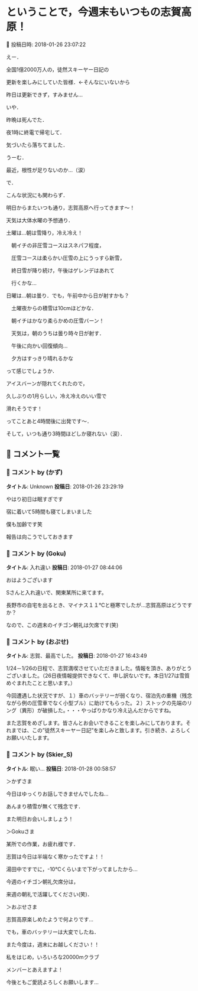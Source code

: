 # ということで，今週末もいつもの志賀高原！

📅 投稿日時: 2018-01-26 23:07:22

えー．


全国1億2000万人の，徒然スキーヤー日記の


更新を楽しみにしていた皆様．←そんなにいないから


昨日は更新できず，すみません…





いや．


昨晩は死んでた．


夜1時に終電で帰宅して．


気づいたら落ちてました．


うーむ．


最近，根性が足りないのか…（涙）





で．


こんな状況にも関わらず．


明日からまたいつも通り，志賀高原へ行ってきます～！





天気は大体水曜の予想通り．





土曜は…朝は雪降り，冷え冷え！


　朝イチの非圧雪コースはスネパフ程度，


　圧雪コースは柔らかい圧雪の上にうっすら新雪，


　終日雪が降り続け，午後はゲレンデはあれて


　行くかな…





日曜は…朝は曇り．でも，午前中から日が射すかも？


　土曜夜からの積雪は10cmほどかな．


　朝イチはかなり柔らかめの圧雪バーン！


　天気は，朝のうちは曇り時々日が射す．


　午後に向かい回復傾向…


　夕方はすっきり晴れるかな





って感じでしょうか．


アイスバーンが隠れてくれたので，


久しぶりの1月らしい，冷え冷えのいい雪で


滑れそうです！





ってことあと4時間後に出発です～．


そして，いつも通り3時間ほどしか寝れない（涙）．

## 💬 コメント一覧

### 💬 コメント by (かず)
**タイトル**: Unknown
**投稿日**: 2018-01-26 23:29:19

やはり初日は眠すぎです

宿に着いて5時間も寝てしまいました

僕も加齢です笑

報告は向こうでしておきます

### 💬 コメント by (Goku)
**タイトル**: 入れ違い
**投稿日**: 2018-01-27 08:44:06

おはようございます

Sさんと入れ違いで、関東某所に来てます。



長野市の自宅を出るとき、マイナス１１℃と極寒でしたが…志賀高原はどうですか？

なので、この週末のイチゴン朝礼は欠席です(笑)

### 💬 コメント by (おぶせ)
**タイトル**: 志賀、最高でした。
**投稿日**: 2018-01-27 16:43:49

1/24－1/26の日程で、志賀満喫させていただきました。情報を頂き、ありがとうございました。（26日夜情報提供できなくて、申し訳ないです。本日1/27は雪質めぐまれたことと思います。）

今回遭遇した状況ですが、１）車のバッテリーが弱くなり、宿泊先の重機（残念ながら例の圧雪車でなく小型ブル）に助けてもらった。２）ストックの先端のリング（異形）が破損した。・・・やっぱりかなり冷え込んだからですね。

また志賀をめざします。皆さんとお会いできることを楽しみにしております。それまでは、この”徒然スキーヤー日記”を楽しみと致します。引き続き、よろしくお願いいたします。

### 💬 コメント by (Skier_S)
**タイトル**: 眠い…
**投稿日**: 2018-01-28 00:58:57

＞かずさま

今日はゆっくりお話しできませんでしたね…

あんまり積雪が無くて残念です．

また明日お会いしましょう！



＞Gokuさま

某所での作業，お疲れ様です．

志賀は今日は半端なく寒かったですよ！！

湯田中ですでに，-10℃くらいまで下がってましたから…

今週のイチゴン朝礼欠席分は，

来週の朝礼で活躍してください(笑)．



＞おぶせさま

志賀高原楽しめたようで何よりです…

でも，車のバッテリーは大変でしたね．

また今度は，週末にお越しください！！

私をはじめ，いろいろな20000mクラブ

メンバーとあえますよ！



今後ともご愛読よろしくお願いします…

